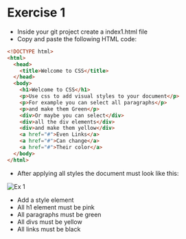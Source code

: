 # Exercise 1

- Inside your git project create a index1.html file
- Copy and paste the following HTML code:

```html
<!DOCTYPE html>
<html>
  <head>
    <title>Welcome to CSS</title>
  </head>
  <body>
    <h1>Welcome to CSS</h1>
    <p>Use css to add visual styles to your document</p>
    <p>For example you can select all paragraphs</p>
    <p>and make them Green</p>
    <div>Or maybe you can select</div>
    <div>all the div elements</div>
    <div>and make them yellow</div>
    <a href="#">Even Links</a>
    <a href="#">Can change</a>
    <a href="#">Their color</a>
  </body>
</html>
```

- After applying all styles the document must look like this:

![Ex 1](/node_comit/resources/exercises/css/results/ex_1.png)

- Add a style element
- All h1 element must be pink
- All paragraphs must be green
- All divs must be yellow
- All links must be black
